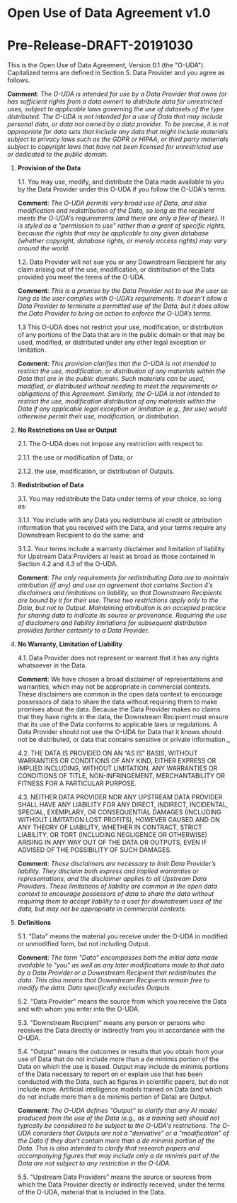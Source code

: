# Open Use of Data Agreement v1.0
# Pre-Release-DRAFT-20191030

This is the Open Use of Data Agreement, Version 0.1 (the "O-UDA").  Capitalized terms are defined in Section 5. Data Provider and you agree as follows.

**Comment**: _The O-UDA is intended for use by a Data Provider that owns (or has sufficient rights from a data owner) to distribute data for unrestricted uses, subject to applicable laws governing the use of datasets of the type distributed. The O-UDA is not intended for a use of Data that may include personal data, or data not owned by a data provider. To be precise, it is not appropriate for data sets that include any data that might include materials subject to privacy laws such as the GDPR or HIPAA, or third party materials subject to copyright laws that have not been licensed for unrestricted use or dedicated to the public domain._

1. **Provision of the Data**

    1.1. You may use, modify, and distribute the Data made available to you by the Data Provider under this O-UDA if you follow the O-UDA's terms.

      **Comment**: _The O-UDA permits very broad use of Data, and also modification and redistribution of the Data, so long as the recipient meets the O-UDA's requirements (and there are only a few of these). It is styled as a "permission to use" rather than a grant of specific rights, because the rights that may be applicable to any given database (whether copyright, database rights, or merely access rights) may vary around the world._

    1.2. Data Provider will not sue you or any Downstream Recipient for any claim arising out of the use, modification, or distribution of the Data provided you meet the terms of the O-UDA.

      **Comment**: _This is a promise by the Data Provider not to sue the user so long as the user complies with O-UDA’s requirements. It doesn't allow a Data Provider to terminate a permitted use of the Data, but it does allow the Data Provider to bring an action to enforce the O-UDA’s terms._

    1.3 This O-UDA does not restrict your use, modification, or distribution of any portions of the Data that are in the public domain or that may be used, modified, or distributed under any other legal exception or limitation.

      **Comment**: _This provision clarifies that the O-UDA is not intended to restrict the use, modification, or distribution of any materials within the Data that are in the public domain. Such materials can be used, modified, or distributed without needing to meet the requirements or obligations of this Agreement. Similarly, the O-UDA is not intended to restrict the use, modification distribution of any materials within the Data if any applicable legal exception or limitation (e.g., fair use) would otherwise permit their use, modification, or distribution._

2. **No Restrictions on Use or Output**

    2.1. The O-UDA does not impose any restriction with respect to:

      2.1.1. the use or modification of Data; or

      2.1.2. the use, modification, or distribution of Outputs.


3. **Redistribution of Data**

    3.1. You may redistribute the Data under terms of your choice, so long as:

      3.1.1. You include with any Data you redistribute all credit or attribution information that you received with the Data, and your terms require any Downstream Recipient to do the same; and

      3.1.2. Your terms include a warranty disclaimer and limitation of liability for Upstream Data Providers at least as broad as those contained in Section 4.2 and 4.3 of the O-UDA.

      **Comment**: _The only requirements for redistributing Data are to maintain attribution (if any) and use an agreement that contains Section 4’s disclaimers and limitations on liability, so that Downstream Recipients are bound by it for their use. These two restrictions apply only to the Data, but not to Output. Maintaining attribution is an accepted practice for sharing data to indicate its source or provenance. Requiring the use of disclaimers and liability limitations for subsequent distribution provides further certainty to a Data Provider._

4. **No Warranty, Limitation of Liability**

    4.1. Data Provider does not represent or warrant that it has any rights whatsoever in the Data.

      **Comment**: We have chosen a broad disclaimer of representations and warranties, which may not be appropriate in commercial contexts. These disclaimers are common in the open data context to encourage possessors of data to share the data without requiring them to make promises about the data. Because the Data Provider makes no claims that they have rights in the data, the Downstream Recipient must ensure that its use of the Data conforms to applicable laws or regulations. A Data Provider should not use the O-UDA for Data that it knows should not be distributed, or data that contains sensitive or private information._

    4.2. THE DATA IS PROVIDED ON AN “AS IS” BASIS, WITHOUT WARRANTIES OR CONDITIONS OF ANY KIND, EITHER EXPRESS OR IMPLIED INCLUDING, WITHOUT LIMITATION, ANY WARRANTIES OR CONDITIONS OF TITLE, NON-INFRINGEMENT, MERCHANTABILITY OR FITNESS FOR A PARTICULAR PURPOSE.

    4.3. NEITHER DATA PROVIDER NOR ANY UPSTREAM DATA PROVIDER SHALL HAVE ANY LIABILITY FOR ANY DIRECT, INDIRECT, INCIDENTAL, SPECIAL, EXEMPLARY, OR CONSEQUENTIAL DAMAGES (INCLUDING WITHOUT LIMITATION LOST PROFITS), HOWEVER CAUSED AND ON ANY THEORY OF LIABILITY, WHETHER IN CONTRACT, STRICT LIABILITY, OR TORT (INCLUDING NEGLIGENCE OR OTHERWISE) ARISING IN ANY WAY OUT OF THE DATA OR OUTPUTS, EVEN IF ADVISED OF THE POSSIBILITY OF SUCH DAMAGES.

      **Comment**: _These disclaimers are necessary to limit Data Provider’s liability. They disclaim both express and implied warranties or representations, and the  disclaimer applies to all Upstream Data Providers. These limitations of liability are common in the open data context to encourage possessors of data to share the data without requiring them to accept liability to a user for downstream uses of the data, but may not be appropriate in commercial contexts._

5. **Definitions**

    5.1. "Data" means the material you receive under the O-UDA in modified or unmodified form, but not including Output.

      **Comment**: _The term "Data" encompasses both the initial data made available to "you" as well as any later modifications made to that data by a Data Provider or a Downstream Recipient that redistributes the data. This also means that Downstream Recipients remain free to modify the data. Data specifically excludes Outputs._

    5.2. "Data Provider" means the source from which you receive the Data and with whom you enter into the O-UDA.

    5.3. "Downstream Recipient" means any person or persons who receives the Data directly or indirectly from you in accordance with the O-UDA.

    5.4. "Output" means the outcomes or results that you obtain from your use of Data that do not include more than a de minimis portion of the Data on which the use is based.  Output may include de minimis portions of the Data necessary to report on or explain use that has been conducted with the Data, such as figures in scientific papers, but do not include more.  Artificial intelligence models trained on Data (and which do not include more than a de minimis portion of Data) are Output.

      **Comment**: _The O-UDA defines “Output” to clarify that any AI model produced from the use of the Data (e.g., as a training set) should not typically be considered to be subject to the O-UDA's restrictions. The O-UDA considers that Outputs are not a "derivative" or a "modification" of the Data if they don't contain more than a de minimis portion of the Data. This is also intended to clarify that research papers and accompanying figures that may include only a de minimis part of the Data are not subject to any restriction in the O-UDA._

    5.5. "Upstream Data Providers" means the source or sources from which the Data Provider directly or indirectly received, under the terms of the O-UDA, material that is included in the Data.

